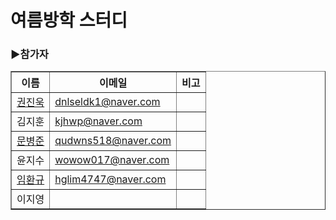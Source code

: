 ﻿# 여름방학 스터디


<h3>▶참가자</h3>
<table cellspacing="0" border="1px">
<tr>
  <th>
    이름
  </th>
  <th>
    이메일
  </th>
  <th>
    비고
  </th>
</tr>
<tr>
  <td>
    <a href = "https://github.com/dnlseldk1">권진욱</a>
  </td>
  <td>
    <a href = "dnlseldk1@naver.com"> dnlseldk1@naver.com </a>
  </td>
  <td></td>
</tr>
<tr>
  <td>
    김지훈
  </td>
  <td>
    <a href = "kjhwp@naver.com"> kjhwp@naver.com </a>
  </td>
  <td></td>
</tr>
<tr>
  <td>
    <a href = "https://github.com/cacao518">문병준</a>
  </td>
  <td>
    <a href = "qudwns518@naver.com "> qudwns518@naver.com  </a>
  </td>
  <td></td>
</tr>
<tr>
  <td>
    윤지수
  </td>
  <td>
    <a href = "wowow017@naver.com"> wowow017@naver.com </a>
  </td>
  <td></td>
</tr>
<tr>
  <td>
    <a href = "https://github.com/hglim4747">임환규</a>
  </td>
  <td>
    <a href = "hglim4747@naver.com"> hglim4747@naver.com </a>
  </td>
  <td></td>
</tr>
<tr>
  <td>
    이지영
  </td>
  <td>
    
  </td>
  <td></td>
</tr>
</table>
